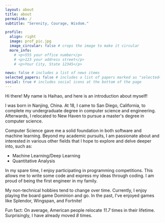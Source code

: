 ```yaml
---
layout: about
title: about
permalink: /
subtitle: "Serenity, Courage, Wisdom."

profile:
  align: right
  image: prof_pic.jpg
  image_circular: false # crops the image to make it circular
  more_info:
    # <p>555 your office number</p>
    # <p>123 your address street</p>
    # <p>Your City, State 12345</p>

news: false # includes a list of news items
selected_papers: false # includes a list of papers marked as "selected={true}"
social: true # includes social icons at the bottom of the page
---
```


Hi there! My name is Haihao, and here is an introduction about myself!

I was born in Nanjing, China. At 18, I came to San Diego, California, to complete my undergraduate degree in computer science and engineering. Afterwards, I relocated to New Haven to pursue a master's degree in computer science.

Computer Science gave me a solid foundation in both software and machine learning. Beyond my academic pursuits, I am passionate about and interested in various other fields that I hope to explore and delve deeper into, such as:

- Machine Learning/Deep Learning
- Quantitative Analysis

In my spare time, I enjoy participating in programming competitions. This allows me to write some code and express my ideas through coding. I am proud of being the first engineer in my family.

My non-technical hobbies tend to change over time. Currently, I enjoy playing the board game Dominion and go. In the past, I've enjoyed games like Splendor, Wingspan, and Fortnite!

Fun fact: On average, American people relocate _11.7_ times in their lifetime. Surprisingly, I have already moved _8_ times.
